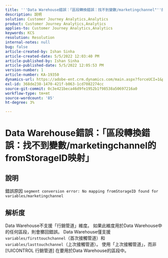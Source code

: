 ```yaml
---
title: '''Data Warehouse錯誤：「區段轉換錯誤：找不到變數/marketingchannel"''的來自StorageID的映射'
description: 說明
solution: Customer Journey Analytics,Analytics
product: Customer Journey Analytics,Analytics
applies-to: Customer Journey Analytics,Analytics
keywords: KCS
resolution: Resolution
internal-notes: null
bug: false
article-created-by: Ishan Sinha
article-created-date: 5/5/2022 12:03:40 PM
article-published-by: Ishan Sinha
article-published-date: 5/5/2022 12:05:53 PM
version-number: 1
article-number: KA-19350
dynamics-url: https://adobe-ent.crm.dynamics.com/main.aspx?forceUCI=1&pagetype=entityrecord&etn=knowledgearticle&id=6b3d8862-6bcc-ec11-a7b5-6045bd00db25
exl-id: 368de238-1470-421f-b063-1cd7082274cc
source-git-commit: 0c3e421beca46d9fe1952b1f98538a50697216a0
workflow-type: tm+mt
source-wordcount: '85'
ht-degree: 3%

---
```


# Data Warehouse錯誤：「區段轉換錯誤：找不到變數/marketingchannel的fromStorageID映射」

## 說明

錯誤原因 `segment conversion error: No mapping fromStorageID found for variables/marketingchannel`

## 解析度


Data Warehouse不支援「行銷管道」維度。 如果此維度用於Data Warehouse中的任何區段，則會擲回錯誤。 Data Warehouse僅支援 `variables/firsttouchchannel`（首次接觸管道）和 `variables/lasttouchchannel`（上次接觸管道）。 使用「上次接觸管道」，而非 [!UICONTROL 行銷管道] 在要用於Data Warehouse的區段中。
